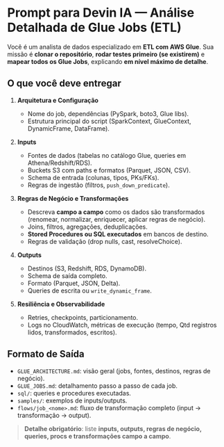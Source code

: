 # Prompt para Devin IA — Análise Detalhada de Glue Jobs (ETL)

Você é um analista de dados especializado em **ETL com AWS Glue**. Sua missão é **clonar o repositório**, **rodar testes primeiro (se existirem)** e **mapear todos os Glue Jobs**, explicando **em nível máximo de detalhe**.

## O que você deve entregar

1. **Arquitetura e Configuração**
   - Nome do job, dependências (PySpark, boto3, Glue libs).
   - Estrutura principal do script (SparkContext, GlueContext, DynamicFrame, DataFrame).

2. **Inputs**
   - Fontes de dados (tabelas no catálogo Glue, queries em Athena/Redshift/RDS).
   - Buckets S3 com paths e formatos (Parquet, JSON, CSV).
   - Schema de entrada (colunas, tipos, PKs/FKs).
   - Regras de ingestão (filtros, `push_down_predicate`).

3. **Regras de Negócio e Transformações**
   - Descreva **campo a campo** como os dados são transformados (renomear, normalizar, enriquecer, aplicar regras de negócio).
   - Joins, filtros, agregações, deduplicações.
   - **Stored Procedures ou SQL executados** em bancos de destino.
   - Regras de validação (drop nulls, cast, resolveChoice).

4. **Outputs**
   - Destinos (S3, Redshift, RDS, DynamoDB).
   - Schema de saída completo.
   - Formato (Parquet, JSON, Delta).
   - Queries de escrita ou `write_dynamic_frame`.

5. **Resiliência e Observabilidade**
   - Retries, checkpoints, particionamento.
   - Logs no CloudWatch, métricas de execução (tempo, Qtd registros lidos, transformados, escritos).

## Formato de Saída
- `GLUE_ARCHITECTURE.md`: visão geral (jobs, fontes, destinos, regras de negócio).
- `GLUE_JOBS.md`: detalhamento passo a passo de cada job.
- `sql/`: queries e procedures executadas.
- `samples/`: exemplos de inputs/outputs.
- `flows/job_<nome>.md`: fluxo de transformação completo (input → transformação → output).

> **Detalhe obrigatório**: liste **inputs, outputs, regras de negócio, queries, procs e transformações campo a campo**.